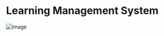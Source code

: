 # Learning Management System
![image](https://github.com/user-attachments/assets/f20f08c6-ef48-48aa-ae9d-191709405684)
